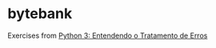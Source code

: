# bytebank

Exercises from [Python 3: Entendendo o Tratamento de Erros](https://cursos.alura.com.br/course/python-exceptions)
